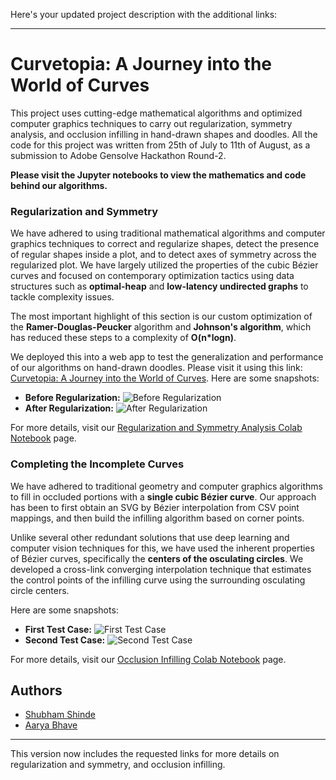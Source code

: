 Here's your updated project description with the additional links:

---

# Curvetopia: A Journey into the World of Curves

This project uses cutting-edge mathematical algorithms and optimized computer graphics techniques to carry out regularization, symmetry analysis, and occlusion infilling in hand-drawn shapes and doodles. All the code for this project was written from 25th of July to 11th of August, as a submission to Adobe Gensolve Hackathon Round-2.

**Please visit the Jupyter notebooks to view the mathematics and code behind our algorithms.**

### Regularization and Symmetry

We have adhered to using traditional mathematical algorithms and computer graphics techniques to correct and regularize shapes, detect the presence of regular shapes inside a plot, and to detect axes of symmetry across the regularized plot. We have largely utilized the properties of the cubic Bézier curves and focused on contemporary optimization tactics using data structures such as **optimal-heap** and **low-latency undirected graphs** to tackle complexity issues.

The most important highlight of this section is our custom optimization of the **Ramer-Douglas-Peucker** algorithm and **Johnson's algorithm**, which has reduced these steps to a complexity of **O(n*logn)**.

We deployed this into a web app to test the generalization and performance of our algorithms on hand-drawn doodles. Please visit it using this link: [Curvetopia: A Journey into the World of Curves](https://curvotopia.vercel.app/). Here are some snapshots:

- **Before Regularization:** ![Before Regularization](https://github.com/user-attachments/assets/87f88f24-2bd5-4067-a25d-4dfc3941993b)
- **After Regularization:** ![After Regularization](https://github.com/user-attachments/assets/485cd30a-b162-4381-99ec-df1bc75b48ea)

For more details, visit our [Regularization and Symmetry Analysis Colab Notebook](https://colab.research.google.com/drive/1fYRGmyuaJPW4emlv6oFc5tRacVraONJz?usp=sharing) page.

### Completing the Incomplete Curves

We have adhered to traditional geometry and computer graphics algorithms to fill in occluded portions with a **single cubic Bézier curve**. Our approach has been to first obtain an SVG by Bézier interpolation from CSV point mappings, and then build the infilling algorithm based on corner points.

Unlike several other redundant solutions that use deep learning and computer vision techniques for this, we have used the inherent properties of Bézier curves, specifically the **centers of the osculating circles**. We developed a cross-link converging interpolation technique that estimates the control points of the infilling curve using the surrounding osculating circle centers.

Here are some snapshots:

- **First Test Case:** ![First Test Case](https://github.com/user-attachments/assets/3f395941-7dbe-46a3-84df-b6e752bcf80b)
- **Second Test Case:** ![Second Test Case](https://github.com/user-attachments/assets/d59c1b9b-3419-40d2-b763-e31e0b14a4ba)

For more details, visit our [Occlusion Infilling Colab Notebook](https://colab.research.google.com/drive/1ZzidTt0xzyM3Js9-QK43d8cv_bvI4tlX?usp=sharing) page.

## Authors

- [Shubham Shinde](https://www.linkedin.com/in/shubhamshinde6762/)
- [Aarya Bhave](https://www.linkedin.com/in/aarya-bhave-aa4a13256/)

--- 

This version now includes the requested links for more details on regularization and symmetry, and occlusion infilling.
